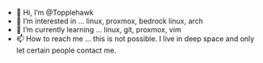 - 👋 Hi, I’m @Topplehawk
- 👀 I’m interested in ... linux, proxmox, bedrock linux, arch
- 🌱 I’m currently learning ... linux, git, proxmox, vim
- 📫 How to reach me ... this is not possible. I live in deep space and only let certain people contact me.

<!---
Topplehawk/Topplehawk is a ✨ special ✨ repository because its `README.md` (this file) appears on your GitHub profile.
You can click the Preview link to take a look at your changes.
--->
